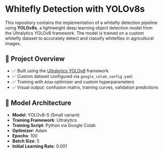 # Whitefly Detection with YOLOv8s

This repository contains the implementation of a whitefly detection pipeline using **YOLOv8s**, a lightweight deep learning object detection model from the Ultralytics YOLOv8 framework. The model is trained on a custom whitefly dataset to accurately detect and classify whiteflies in agricultural images.

## 📌 Project Overview

- ✅ Built using the [Ultralytics YOLOv8](https://docs.ultralytics.com/) framework
- ✅ Custom dataset configured via `google_colab_config.yaml`
- ✅ Training with `Adam` optimizer and custom hyperparameters
- ✅ Visual output: confusion matrix, training curves, validation predictions

## 🧠 Model Architecture

- **Model**: YOLOv8-S (Small variant)
- **Training Framework**: Ultralytics
- **Training Script**: Python via Google Colab
- **Optimizer**: Adam
- **Epochs**: 100
- **Batch Size**: 5
- **Initial Learning Rate**: 0.001


